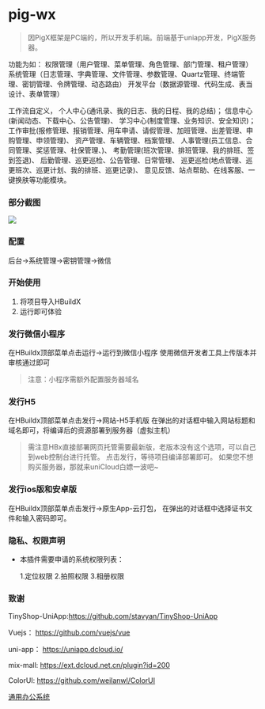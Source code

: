 # pig-wx
>因PigX框架是PC端的，所以开发手机端。前端基于uniapp开发，PigX服务器。

功能为如：
权限管理（用户管理、菜单管理、角色管理、部门管理、租户管理）
系统管理（日志管理、字典管理、文件管理、参数管理、Quartz管理、终端管理、密钥管理、令牌管理、动态路由）
开发平台（数据源管理、代码生成、表当设计、表单管理）

工作流自定义，
个人中心(通讯录、我的日志、我的日程、我的总结)；
信息中心(新闻动态、下载中心、公告管理)、
学习中心(制度管理、业务知识、安全知识)；
工作审批(报修管理、报销管理、用车申请、请假管理、加班管理、出差管理、申购管理、申领管理)、
资产管理、车辆管理、档案管理、
人事管理(员工信息、合同管理、奖惩管理、社保管理、)、
考勤管理(班次管理、排班管理、我的排班、签到签退)、
后勤管理、巡更巡检、公告管理、日常管理、
巡更巡检(地点管理、巡更班次、巡更计划、我的排班、巡更记录)、
意见反馈、站点帮助、在线客服、一键换肤等功能模块。


### 部分截图
![](http://wephp-oa.oss-cn-shenzhen.aliyuncs.com/images/2020/11/24/image_1606211083_EqU6kbWZ.png)

### 配置
后台->系统管理->密钥管理->微信



### 开始使用

1. 将项目导入HBuildX
2. 运行即可体验

### 发行微信小程序

在HBuildx顶部菜单点击运行->运行到微信小程序
使用微信开发者工具上传版本并审核通过即可
>注意：小程序需额外配置服务器域名

### 发行H5

在HBuildx顶部菜单点击发行->网站-H5手机版
在弹出的对话框中输入网站标题和域名即可，将编译后的资源部署到服务器（虚拟主机）
>需注意HBx直接部署网页托管需要最新版，老版本没有这个选项，可以自己到web控制台进行托管。
点击发行，等待项目编译部署即可。
如果您不想购买服务器，那就来uniCloud白嫖一波吧~

### 发行ios版和安卓版
在HBuildx顶部菜单点击发行->原生App-云打包，
在弹出的对话框中选择证书文件和输入密码即可。

### 隐私、权限声明

- 本插件需要申请的系统权限列表：

	1.定位权限 2.拍照权限 3.相册权限


### 致谢

TinyShop-UniApp:https://github.com/stavyan/TinyShop-UniApp

Vuejs： https://github.com/vuejs/vue

uni-app： https://uniapp.dcloud.io/

mix-mall: https://ext.dcloud.net.cn/plugin?id=200

ColorUI: https://github.com/weilanwl/ColorUI

[通用办公系统](https://ext.dcloud.net.cn/plugin?id=3495#detail)
